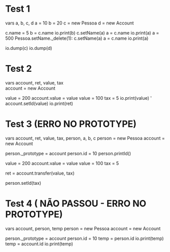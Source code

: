 # Test 1
vars a, b, c, d
a = 10
b = 20
c = new Pessoa
d = new Account

c.name = 5
b = c.name
io.print(b)
c.setName(a)
a = c.name
io.print(a)
a = 500
Pessoa.setName._delete(1):
c.setName(a)
a = c.name
io.print(a)


io.dump(c)
io.dump(d)


# Test 2
  vars account, ret, value, tax  
  account = new Account

  value = 200
  account.value = value
  value = 100
  tax = 5
  io.print(value)
' account.setId(value)
  io.print(ret)


# Test 3 (ERRO NO PROTOTYPE)
  vars account, ret, value, tax, person, a, b, c
  person = new Pessoa
  account = new Account


  person._prototype = account
  person.id = 10
  person.printId()
  
  value = 200
  account.value = value
  value = 100
  tax = 5

  ret = account.transfer(value, tax)
  
  person.setId(tax)

# Test 4 ( NÃO PASSOU - ERRO NO PROTOTYPE)
  vars account, person, temp
  person = new Pessoa
  account = new Account


  person._prototype = account
  person.id = 10
  temp = person.id
  io.print(temp)
  temp = account.id
  io.print(temp)
